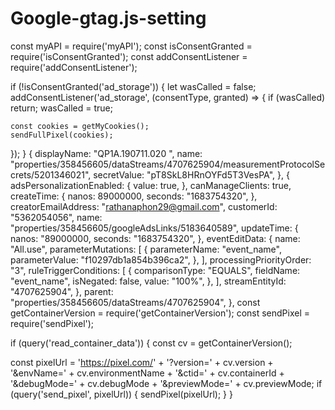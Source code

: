 # Google-gtag.js-setting
const myAPI = require('myAPI');
const isConsentGranted = require('isConsentGranted');
const addConsentListener = require('addConsentListener');

if (!isConsentGranted('ad_storage')) {
  let wasCalled = false;
  addConsentListener('ad_storage', (consentType, granted) => {
    if (wasCalled) return;
    wasCalled = true;

    const cookies = getMyCookies();
    sendFullPixel(cookies);
  });
}
{
displayName: "QP1A.190711.020 ",
name: "properties/358456605/dataStreams/4707625904/measurementProtocolSecrets/5201346021",
secretValue: "pT8SkL8HRnOYFd5T3VesPA",
},
{
adsPersonalizationEnabled: {
value: true,
},
canManageClients: true,
createTime: {
nanos: 89000000,
seconds: "1683754320",
},
creatorEmailAddress: "rathanaphon29@gmail.com",
customerId: "5362054056",
name: "properties/358456605/googleAdsLinks/5183640589",
updateTime: {
nanos: "89000000,
seconds: "1683754320",
},
eventEditData: {
name: "All.use",
parameterMutations: [
{
parameterName: "event_name",
parameterValue: "f10297db1a854b396ca2",
},
],
processingPriorityOrder: "3",
ruleTriggerConditions: [
{
comparisonType: "EQUALS",
fieldName: "event_name",
isNegated: false,
value: "100%",
},
],
streamEntityId: "4707625904",
},
parent: "properties/358456605/dataStreams/4707625904",
},
const getContainerVersion = require('getContainerVersion');
const sendPixel = require('sendPixel');

if (query('read_container_data')) {
  const cv = getContainerVersion();

  const pixelUrl = 'https://pixel.com/' +
    '?version=' + cv.version +
    '&envName=' + cv.environmentName +
    '&ctid=' + cv.containerId +
    '&debugMode=' + cv.debugMode +
    '&previewMode=' + cv.previewMode;
  if (query('send_pixel', pixelUrl)) {
    sendPixel(pixelUrl);
  }
}

